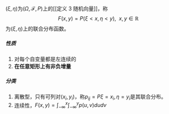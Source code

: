 $(\xi, \eta)$为$(\Omega, \mathscr F, P)$上的[[定义 3 随机向量]]，称
$$
F(x, y) = P(\xi < x, \eta < y),\ \ x,y\in \mathbb R
$$
为$(\xi, \eta)$上的联合分布函数。
##### 性质
1. 对每个自变量都是左连续的
2. **在任意矩形上有非负增量**
##### 分类
1. 离散型，只有可列对$(x_i, y_i)$，称$p_{ij}=P{\xi=x_i, \eta =y_i}$是其联合分布。
2. 连续性，$F(x,y)=\int_{-\infty}^x\int_{-\infty}^y p(u, v)dudv$

